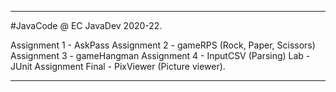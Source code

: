 -------------------------------------------------
#JavaCode @ EC JavaDev 2020-22.

Assignment 1 - AskPass
Assignment 2 - gameRPS (Rock, Paper, Scissors)
Assignment 3 - gameHangman
Assignment 4 - InputCSV (Parsing)
Lab - JUnit
Assignment Final - PixViewer (Picture viewer).

-------------------------------------------------

